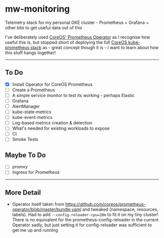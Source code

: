 # mw-monitoring

Telemetry stack for my personal GKE cluster - Prometheus + Grafana + other bits to get useful data out of this

I've deliberately used [CoreOS' Prometheus Operator](https://github.com/coreos/prometheus-operator) as I recognise how useful this is, but stopped short of deploying the full [CoreOS kube-prometheus stack](https://github.com/coreos/kube-prometheus) as - great concept though it is - I want to learn about how this stuff hangs together!

---

## To Do

- [x] Install Operator for CoreOS Prometheus
- [ ] Create a Prometheus
- [ ] A simple service monitor to test its working - perhaps Elastic
- [ ] Grafana
- [ ] AlertManager
- [ ] kube-state-metrics
- [ ] kube-event-metrics
- [ ] Log-based metrics creation & detection
- [ ] What's needed for existing workloads to expose
- [ ] CI
- [ ] Smoke Tests

## Maybe To Do

- [ ] promxy
- [ ] Ingress for Prometheus

---

## More Detail

- Operator itself taken from https://github.com/coreos/prometheus-operator/blob/master/bundle.yaml and tweaked (namespace, resources, labels). Had to add `--config-reloader-cpu=20m` to fit it on my tiny cluster! There is no equivalent for the prometheus-config-reloader in the current Operator sadly, but just setting it for config-reloader was sufficient to get me up and running
